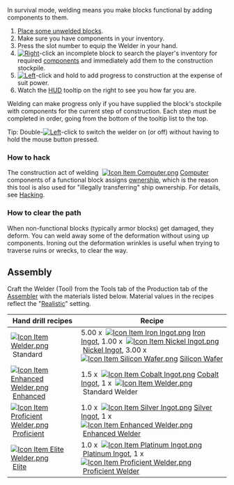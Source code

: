 
In survival mode, welding means you make blocks functional by adding components to them.

1.  [Place some unwelded blocks](https://spaceengineers.wiki.gg/wiki/Building "Building").
2.  Make sure you have components in your inventory.
3.  Press the slot number to equip the Welder in your hand.
4.  [![Right](https://commons.wiki.gg/images/thumb/Keyboard_White_Mouse_Right.png/20px-Keyboard_White_Mouse_Right.png?3581de)](https://spaceengineers.wiki.gg/wiki/File:Keyboard_White_Mouse_Right.png "Right")\-click an incomplete block to search the player's inventory for required [components](https://spaceengineers.wiki.gg/wiki/Component "Component") and immediately add them to the construction stockpile.
5.  [![Left](https://commons.wiki.gg/images/thumb/Keyboard_White_Mouse_Left.png/20px-Keyboard_White_Mouse_Left.png?c1a406)](https://spaceengineers.wiki.gg/wiki/File:Keyboard_White_Mouse_Left.png "Left")\-click and hold to add progress to construction at the expense of suit power.
6.  Watch the [HUD](https://spaceengineers.wiki.gg/wiki/HUD "HUD") tooltip on the right to see you how far you are.

Welding can make progress only if you have supplied the block's stockpile with components for the current step of construction. Each step must be completed in order, going from the bottom of the tooltip list to the top.

Tip: Double-[![Left](https://commons.wiki.gg/images/thumb/Keyboard_White_Mouse_Left.png/20px-Keyboard_White_Mouse_Left.png?c1a406)](https://spaceengineers.wiki.gg/wiki/File:Keyboard_White_Mouse_Left.png "Left")\-click to switch the welder on (or off) without having to hold the mouse button pressed.

### How to hack

The construction act of welding  [![Icon Item Computer.png](https://spaceengineers.wiki.gg/images/thumb/Icon_Item_Computer.png/21px-Icon_Item_Computer.png?65c1a4)](https://spaceengineers.wiki.gg/wiki/Computer "Computer") [Computer](https://spaceengineers.wiki.gg/wiki/Computer "Computer") components of a functional block assigns [ownership](https://spaceengineers.wiki.gg/wiki/Ownership "Ownership"), which is the reason this tool is also used for "illegally transferring" ship ownership. For details, see [Hacking](https://spaceengineers.wiki.gg/wiki/Hacking "Hacking").

### How to clear the path

When non-functional blocks (typically armor blocks) get damaged, they deform. You can weld away some of the deformation without using up components. Ironing out the deformation wrinkles is useful when trying to traverse ruins or wrecks, to clear the way.

## Assembly

Craft the Welder (Tool) from the Tools tab of the Production tab of the [Assembler](https://spaceengineers.wiki.gg/wiki/Assembler "Assembler") with the materials listed below. Material values in the recipes reflect the "[Realistic](https://spaceengineers.wiki.gg/wiki/World_Settings#Assembler_efficiency "World Settings")" setting.

| Hand drill recipes | Recipe |
| --- | --- |
| [![Icon Item Welder.png](https://spaceengineers.wiki.gg/images/thumb/Icon_Item_Welder.png/21px-Icon_Item_Welder.png?9bba1d)](https://spaceengineers.wiki.gg/wiki/Welder_\(Tool\) "Welder (Tool)") Standard | 5.00 x  [![Icon Item Iron Ingot.png](https://spaceengineers.wiki.gg/images/thumb/Icon_Item_Iron_Ingot.png/21px-Icon_Item_Iron_Ingot.png?388ec0)](https://spaceengineers.wiki.gg/wiki/Iron_Ingot "Iron Ingot") [Iron Ingot](https://spaceengineers.wiki.gg/wiki/Iron_Ingot "Iron Ingot"), 1.00 x  [![Icon Item Nickel Ingot.png](https://spaceengineers.wiki.gg/images/thumb/Icon_Item_Nickel_Ingot.png/21px-Icon_Item_Nickel_Ingot.png?e67f47)](https://spaceengineers.wiki.gg/wiki/Nickel_Ingot "Nickel Ingot") [Nickel Ingot](https://spaceengineers.wiki.gg/wiki/Nickel_Ingot "Nickel Ingot"), 3.00 x  [![Icon Item Silicon Wafer.png](https://spaceengineers.wiki.gg/images/thumb/Icon_Item_Silicon_Wafer.png/21px-Icon_Item_Silicon_Wafer.png?e4ed69)](https://spaceengineers.wiki.gg/wiki/Silicon_Wafer "Silicon Wafer") [Silicon Wafer](https://spaceengineers.wiki.gg/wiki/Silicon_Wafer "Silicon Wafer") |
| [![Icon Item Enhanced Welder.png](https://spaceengineers.wiki.gg/images/thumb/Icon_Item_Enhanced_Welder.png/21px-Icon_Item_Enhanced_Welder.png?779fa5)](https://spaceengineers.wiki.gg/wiki/Enhanced_Welder "Enhanced Welder") [Enhanced](https://spaceengineers.wiki.gg/wiki/Enhanced_Welder "Enhanced Welder") | 1.5 x  [![Icon Item Cobalt Ingot.png](https://spaceengineers.wiki.gg/images/thumb/Icon_Item_Cobalt_Ingot.png/21px-Icon_Item_Cobalt_Ingot.png?142d75)](https://spaceengineers.wiki.gg/wiki/Cobalt_Ingot "Cobalt Ingot") [Cobalt Ingot](https://spaceengineers.wiki.gg/wiki/Cobalt_Ingot "Cobalt Ingot"), 1 x  [![Icon Item Welder.png](https://spaceengineers.wiki.gg/images/thumb/Icon_Item_Welder.png/21px-Icon_Item_Welder.png?9bba1d)](https://spaceengineers.wiki.gg/wiki/Welder_\(Tool\) "Welder (Tool)") Standard Welder |
| [![Icon Item Proficient Welder.png](https://spaceengineers.wiki.gg/images/thumb/Icon_Item_Proficient_Welder.png/21px-Icon_Item_Proficient_Welder.png?11c8d8)](https://spaceengineers.wiki.gg/wiki/Proficient_Welder "Proficient Welder") [Proficient](https://spaceengineers.wiki.gg/wiki/Proficient_Welder "Proficient Welder") | 1.0 x  [![Icon Item Silver Ingot.png](https://spaceengineers.wiki.gg/images/thumb/Icon_Item_Silver_Ingot.png/21px-Icon_Item_Silver_Ingot.png?fd2cc7)](https://spaceengineers.wiki.gg/wiki/Silver_Ingot "Silver Ingot") [Silver Ingot](https://spaceengineers.wiki.gg/wiki/Silver_Ingot "Silver Ingot"), 1 x  [![Icon Item Enhanced Welder.png](https://spaceengineers.wiki.gg/images/thumb/Icon_Item_Enhanced_Welder.png/21px-Icon_Item_Enhanced_Welder.png?779fa5)](https://spaceengineers.wiki.gg/wiki/Enhanced_Welder "Enhanced Welder") [Enhanced Welder](https://spaceengineers.wiki.gg/wiki/Enhanced_Welder "Enhanced Welder") |
| [![Icon Item Elite Welder.png](https://spaceengineers.wiki.gg/images/thumb/Icon_Item_Elite_Welder.png/21px-Icon_Item_Elite_Welder.png?44196e)](https://spaceengineers.wiki.gg/wiki/Elite_Welder "Elite Welder") [Elite](https://spaceengineers.wiki.gg/wiki/Elite_Welder "Elite Welder") | 1.0 x  [![Icon Item Platinum Ingot.png](https://spaceengineers.wiki.gg/images/thumb/Icon_Item_Platinum_Ingot.png/21px-Icon_Item_Platinum_Ingot.png?aea3a0)](https://spaceengineers.wiki.gg/wiki/Platinum_Ingot "Platinum Ingot") [Platinum Ingot](https://spaceengineers.wiki.gg/wiki/Platinum_Ingot "Platinum Ingot"), 1 x  [![Icon Item Proficient Welder.png](https://spaceengineers.wiki.gg/images/thumb/Icon_Item_Proficient_Welder.png/21px-Icon_Item_Proficient_Welder.png?11c8d8)](https://spaceengineers.wiki.gg/wiki/Proficient_Welder "Proficient Welder") [Proficient Welder](https://spaceengineers.wiki.gg/wiki/Proficient_Welder "Proficient Welder") |